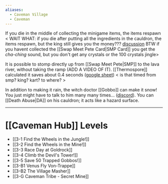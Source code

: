 ```yaml
---
aliases:
  - Caveman Village
  - Caveman
---
```

If you die in the middle of collecting the minigame items, the items respawn < WAIT WHAT: if you die after putting all the ingredients in the cauldron, the items respawn, but the king still gives you the money??? [discussion](https://discord.com/channels/313375426112389123/408694062862958592/1296804885420970056) BTW if you havent collected the [[Swap Meet Pete Card|SMP Card]] you get the *cha-ching* sound, but you don't get any crystals or the 100 crystals jingle>

It is possible to stomp directly up from [[Swap Meet Pete|SMP]] to the lava river, without taking the ramp (ADD A VIDEO OF IT). [[Thermospore]] calculated it saves about 0.4 seconds ([google sheet](https://docs.google.com/spreadsheets/d/1hxLD4lTYKMre238Lb4G2PMxfm8mAmUd7WmKIgy8Y898/edit?usp=sharing)) < is that timed from smp? king? kart? to where? >

In addition to making it rain, the witch doctor [[Gobbo]] can make it snow! You just might have to talk to him many many times... ([discord](https://discord.com/channels/313375426112389123/408694062862958592/1287259842326827171)). You can [[Death Abuse|DA]] on his cauldron; it acts like a hazard surface.

---
# [[Caveman Hub]] Levels
- [[3-1 Find the Wheels in the Jungle!]]
- [[3-2 Find the Wheels in the Mine!]]
- [[3-3 Race Day at Goldrock]]
- [[3-4 Climb the Devil's Tower!]]
- [[3-5 Save 50 Trapped Gobbos!]]
- [[3-B1 Venus Fly Von-Trappe]]
- [[3-B2 The Village Masher]]
- [[3-G Caveman Tribe - Secret Mine]]